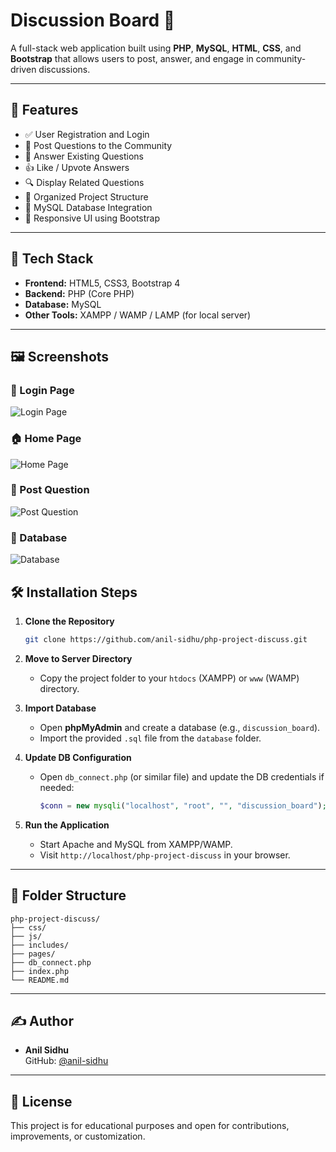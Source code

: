 # Discussion Board 💬

A full-stack web application built using **PHP**, **MySQL**, **HTML**, **CSS**, and **Bootstrap** that allows users to post, answer, and engage in community-driven discussions.

---

## 🌟 Features

- ✅ User Registration and Login
- 📝 Post Questions to the Community
- 💬 Answer Existing Questions
- 👍 Like / Upvote Answers
- 🔍 Display Related Questions
- 📁 Organized Project Structure
- 💾 MySQL Database Integration
- 🎨 Responsive UI using Bootstrap

---

## 🚀 Tech Stack

- **Frontend:** HTML5, CSS3, Bootstrap 4
- **Backend:** PHP (Core PHP)
- **Database:** MySQL
- **Other Tools:** XAMPP / WAMP / LAMP (for local server)

---

## 🖼️ Screenshots

### 🔐 Login Page
![Login Page](images/1.jpeg)

### 🏠 Home Page
![Home Page](images/5.jpeg)

### 📝 Post Question
![Post Question](images/4.jpeg)

### 📝 Database
![Database](images/2.jpeg)

## 🛠️ Installation Steps

1. **Clone the Repository**
   ```bash
   git clone https://github.com/anil-sidhu/php-project-discuss.git
   ```

2. **Move to Server Directory**
   - Copy the project folder to your `htdocs` (XAMPP) or `www` (WAMP) directory.

3. **Import Database**
   - Open **phpMyAdmin** and create a database (e.g., `discussion_board`).
   - Import the provided `.sql` file from the `database` folder.

4. **Update DB Configuration**
   - Open `db_connect.php` (or similar file) and update the DB credentials if needed:
     ```php
     $conn = new mysqli("localhost", "root", "", "discussion_board");
     ```

5. **Run the Application**
   - Start Apache and MySQL from XAMPP/WAMP.
   - Visit `http://localhost/php-project-discuss` in your browser.

---

## 📂 Folder Structure

```
php-project-discuss/
├── css/
├── js/
├── includes/
├── pages/
├── db_connect.php
├── index.php
└── README.md
```

---

## ✍️ Author

- **Anil Sidhu**  
  GitHub: [@anil-sidhu](https://github.com/anil-sidhu)

---

## 📄 License

This project is for educational purposes and open for contributions, improvements, or customization.
